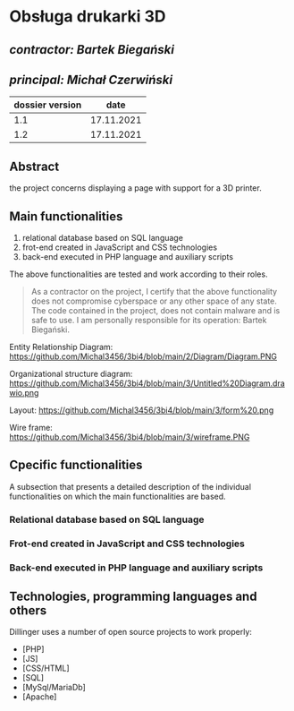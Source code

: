 # Obsługa drukarki 3D

## _contractor: Bartek Biegański_
## _principal: Michał Czerwiński_


| dossier version | date |
| ------ | ------ |
| 1.1 | 17.11.2021 | adding ERD |
| 1.2 | 17.11.2021 | adding AOS |
## Abstract 
the project concerns displaying a page with support for a 3D printer.

## Main functionalities
1. relational database based on SQL language
1. frot-end created in JavaScript and CSS technologies
1. back-end executed in PHP language and auxiliary scripts

The above functionalities are tested and work according to their roles.

> As a contractor on the project, I certify that the above functionality 
> does not compromise cyberspace or any other space of any state. 
> The code contained in the project, does not contain malware and is safe to use. 
> I am personally responsible for its operation: Bartek Biegański.
  
  
Entity Relationship Diagram: https://github.com/Michal3456/3bi4/blob/main/2/Diagram/Diagram.PNG

Organizational structure diagram: https://github.com/Michal3456/3bi4/blob/main/3/Untitled%20Diagram.drawio.png 

Layout: https://github.com/Michal3456/3bi4/blob/main/3/form%20.png

Wire frame: https://github.com/Michal3456/3bi4/blob/main/3/wireframe.PNG



## Cpecific functionalities

A subsection that presents a detailed description of the individual functionalities on which the main functionalities are based.

### Relational database based on SQL language

### Frot-end created in JavaScript and CSS technologies

### Back-end executed in PHP language and auxiliary scripts

## Technologies, programming languages and others

Dillinger uses a number of open source projects to work properly:

- [PHP]
- [JS]
- [CSS/HTML]
- [SQL]
- [MySql/MariaDb]
- [Apache]

